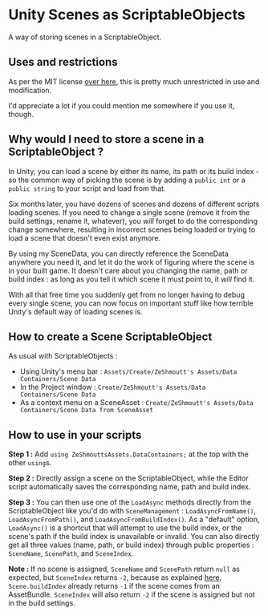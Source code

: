 # Unity Scenes as ScriptableObjects
A way of storing scenes in a ScriptableObject.

## Uses and restrictions

As per the MIT license [over here](https://github.com/ZeShmoutt/Unity-Scene-ScriptableObject/blob/master/.github/LICENSE), this is pretty much unrestricted in use and modification.

I'd appreciate a lot if you could mention me somewhere if you use it, though.

## Why would I need to store a scene in a ScriptableObject ?

In Unity, you can load a scene by either its name, its path or its build index - so the common way of picking the scene is by adding a `public int` or a `public string` to your script and load from that.

Six months later, you have dozens of scenes and dozens of different scripts loading scenes. If you need to change a single scene (remove it from the build settings, rename it, whatever), you *will* forget to do the corresponding change somewhere, resulting in incorrect scenes being loaded or trying to load a scene that doesn't even exist anymore.

By using my SceneData, you can directly reference the SceneData anywhere you need it, and let it do the work of figuring where the scene is in your built game. It doesn't care about you changing the name, path or build index : as long as you tell it which scene it must point to, it *will* find it.

With all that free time you suddenly get from no longer having to debug every single scene, you can now focus on important stuff like how terrible Unity's default way of loading scenes is.

## How to create a Scene ScriptableObject

As usual with ScriptableObjects :

* Using Unity's menu bar : `Assets/Create/ZeShmoutt's Assets/Data Containers/Scene Data`
* In the Project window : `Create/ZeShmoutt's Assets/Data Containers/Scene Data`
* As a context menu on a SceneAsset : `Create/ZeShmoutt's Assets/Data Containers/Scene Data from SceneAsset`

## How to use in your scripts

**Step 1 :** Add `using ZeShmouttsAssets.DataContainers;` at the top with the other `using`s.

**Step 2 :** Directly assign a scene on the ScriptableObject, while the Editor script automatically saves the corresponding name, path and build index.

**Step 3 :** You can then use one of the `LoadAsync` methods directly from the ScriptableObject like you'd do with `SceneManagement` : `LoadAsyncFromName()`, `LoadAsyncFromPath()`, and `LoadAsyncFromBuildIndex()`. As a "default" option, `LoadAsync()` is a shortcut that will attempt to use the build index, or the scene's path if the build index is unavailable or invalid. You can also directly get all three values (name, path, or build index) through public properties : `SceneName`, `ScenePath`, and `SceneIndex`.

**Note :**
If no scene is assigned, `SceneName` and `ScenePath` return `null` as expected, but `SceneIndex` returns `-2`, because as explained [here](https://docs.unity3d.com/ScriptReference/SceneManagement.Scene-buildIndex.html), `Scene.buildIndex` already returns `-1` if the scene comes from an AssetBundle. `SceneIndex` will also return `-2` if the scene is assigned but not in the build settings.
